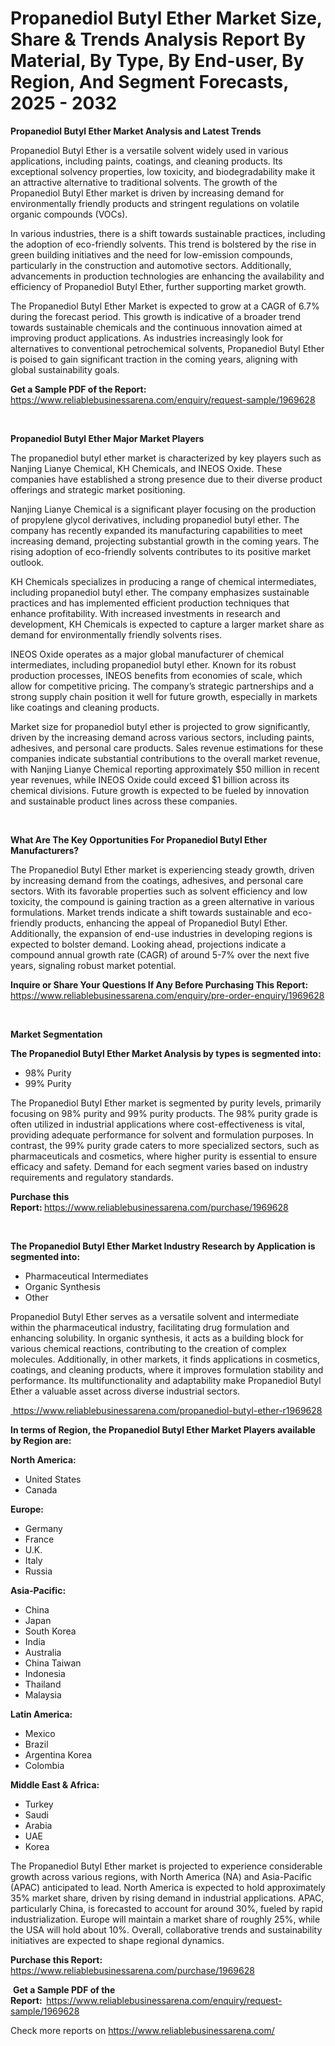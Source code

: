 <p><h1>Propanediol Butyl Ether Market Size, Share & Trends Analysis Report By Material, By Type, By End-user, By Region, And Segment Forecasts, 2025 - 2032</h1></p><p><strong>Propanediol Butyl Ether Market Analysis and Latest Trends</strong></p>
<p><p>Propanediol Butyl Ether is a versatile solvent widely used in various applications, including paints, coatings, and cleaning products. Its exceptional solvency properties, low toxicity, and biodegradability make it an attractive alternative to traditional solvents. The growth of the Propanediol Butyl Ether market is driven by increasing demand for environmentally friendly products and stringent regulations on volatile organic compounds (VOCs). </p><p>In various industries, there is a shift towards sustainable practices, including the adoption of eco-friendly solvents. This trend is bolstered by the rise in green building initiatives and the need for low-emission compounds, particularly in the construction and automotive sectors. Additionally, advancements in production technologies are enhancing the availability and efficiency of Propanediol Butyl Ether, further supporting market growth.</p><p>The Propanediol Butyl Ether Market is expected to grow at a CAGR of 6.7% during the forecast period. This growth is indicative of a broader trend towards sustainable chemicals and the continuous innovation aimed at improving product applications. As industries increasingly look for alternatives to conventional petrochemical solvents, Propanediol Butyl Ether is poised to gain significant traction in the coming years, aligning with global sustainability goals.</p></p>
<p><strong>Get a Sample PDF of the Report:&nbsp;</strong> <a href="https://www.reliablebusinessarena.com/enquiry/request-sample/1969628?utm_campaign=1905&utm_medium=2&utm_source=Github&utm_content=ia&utm_term=04022025&utm_id=propanediol-butyl-ether">https://www.reliablebusinessarena.com/enquiry/request-sample/1969628</a></p>
<p>&nbsp;</p>
<p><strong>Propanediol Butyl Ether Major Market Players</strong></p>
<p><p>The propanediol butyl ether market is characterized by key players such as Nanjing Lianye Chemical, KH Chemicals, and INEOS Oxide. These companies have established a strong presence due to their diverse product offerings and strategic market positioning.</p><p>Nanjing Lianye Chemical is a significant player focusing on the production of propylene glycol derivatives, including propanediol butyl ether. The company has recently expanded its manufacturing capabilities to meet increasing demand, projecting substantial growth in the coming years. The rising adoption of eco-friendly solvents contributes to its positive market outlook.</p><p>KH Chemicals specializes in producing a range of chemical intermediates, including propanediol butyl ether. The company emphasizes sustainable practices and has implemented efficient production techniques that enhance profitability. With increased investments in research and development, KH Chemicals is expected to capture a larger market share as demand for environmentally friendly solvents rises.</p><p>INEOS Oxide operates as a major global manufacturer of chemical intermediates, including propanediol butyl ether. Known for its robust production processes, INEOS benefits from economies of scale, which allow for competitive pricing. The company’s strategic partnerships and a strong supply chain position it well for future growth, especially in markets like coatings and cleaning products.</p><p>Market size for propanediol butyl ether is projected to grow significantly, driven by the increasing demand across various sectors, including paints, adhesives, and personal care products. Sales revenue estimations for these companies indicate substantial contributions to the overall market revenue, with Nanjing Lianye Chemical reporting approximately $50 million in recent year revenues, while INEOS Oxide could exceed $1 billion across its chemical divisions. Future growth is expected to be fueled by innovation and sustainable product lines across these companies.</p></p>
<p>&nbsp;</p>
<p><strong>What Are The Key Opportunities For Propanediol Butyl Ether Manufacturers?</strong></p>
<p><p>The Propanediol Butyl Ether market is experiencing steady growth, driven by increasing demand from the coatings, adhesives, and personal care sectors. With its favorable properties such as solvent efficiency and low toxicity, the compound is gaining traction as a green alternative in various formulations. Market trends indicate a shift towards sustainable and eco-friendly products, enhancing the appeal of Propanediol Butyl Ether. Additionally, the expansion of end-use industries in developing regions is expected to bolster demand. Looking ahead, projections indicate a compound annual growth rate (CAGR) of around 5-7% over the next five years, signaling robust market potential.</p></p>
<p><strong>Inquire or Share Your Questions If Any Before Purchasing This Report:</strong> <a href="https://www.reliablebusinessarena.com/enquiry/pre-order-enquiry/1969628?utm_campaign=1905&utm_medium=2&utm_source=Github&utm_content=ia&utm_term=04022025&utm_id=propanediol-butyl-ether">https://www.reliablebusinessarena.com/enquiry/pre-order-enquiry/1969628</a></p>
<p>&nbsp;</p>
<p><strong>Market Segmentation</strong></p>
<p><strong>The Propanediol Butyl Ether Market Analysis by types is segmented into:</strong></p>
<p><ul><li>98% Purity</li><li>99% Purity</li></ul></p>
<p><p>The Propanediol Butyl Ether market is segmented by purity levels, primarily focusing on 98% purity and 99% purity products. The 98% purity grade is often utilized in industrial applications where cost-effectiveness is vital, providing adequate performance for solvent and formulation purposes. In contrast, the 99% purity grade caters to more specialized sectors, such as pharmaceuticals and cosmetics, where higher purity is essential to ensure efficacy and safety. Demand for each segment varies based on industry requirements and regulatory standards.</p></p>
<p><strong>Purchase this Report:&nbsp;</strong><a href="https://www.reliablebusinessarena.com/purchase/1969628?utm_campaign=1905&utm_medium=2&utm_source=Github&utm_content=ia&utm_term=04022025&utm_id=propanediol-butyl-ether">https://www.reliablebusinessarena.com/purchase/1969628</a></p>
<p>&nbsp;</p>
<p><strong>The Propanediol Butyl Ether Market Industry Research by Application is segmented into:</strong></p>
<p><ul><li>Pharmaceutical Intermediates</li><li>Organic Synthesis</li><li>Other</li></ul></p>
<p><p>Propanediol Butyl Ether serves as a versatile solvent and intermediate within the pharmaceutical industry, facilitating drug formulation and enhancing solubility. In organic synthesis, it acts as a building block for various chemical reactions, contributing to the creation of complex molecules. Additionally, in other markets, it finds applications in cosmetics, coatings, and cleaning products, where it improves formulation stability and performance. Its multifunctionality and adaptability make Propanediol Butyl Ether a valuable asset across diverse industrial sectors.</p></p>
<p><a href="https://www.reliablebusinessarena.com/propanediol-butyl-ether-r1969628?utm_campaign=1905&utm_medium=2&utm_source=Github&utm_content=ia&utm_term=04022025&utm_id=propanediol-butyl-ether">&nbsp;https://www.reliablebusinessarena.com/propanediol-butyl-ether-r1969628</a></p>
<p><strong>In terms of Region, the Propanediol Butyl Ether Market Players available by Region are:</strong></p>
<p>
    <p> <strong> North America: </strong>
        <ul>
            <li>United States</li>
            <li>Canada</li>
        </ul>
        </p> 
    <p> <strong> Europe: </strong>
        <ul>
            <li>Germany</li>
            <li>France</li>
            <li>U.K.</li>
            <li>Italy</li>
            <li>Russia</li>
        </ul>
        </p> 
    <p> <strong> Asia-Pacific: </strong>
        <ul>
            <li>China</li>
            <li>Japan</li>
            <li>South Korea</li>
            <li>India</li>
            <li>Australia</li>
            <li>China Taiwan</li>
            <li>Indonesia</li>
            <li>Thailand</li>
            <li>Malaysia</li>
        </ul>
        </p> 
    <p> <strong> Latin America: </strong>
        <ul>
            <li>Mexico</li>
            <li>Brazil</li>
            <li>Argentina Korea</li>
            <li>Colombia</li>
        </ul>
        </p> 
    <p> <strong> Middle East & Africa: </strong>
        <ul>
            <li>Turkey</li>
            <li>Saudi</li>
            <li>Arabia</li>
            <li>UAE</li>
            <li>Korea</li>
        </ul>
    </p>
    </p>
<p><p>The Propanediol Butyl Ether market is projected to experience considerable growth across various regions, with North America (NA) and Asia-Pacific (APAC) anticipated to lead. North America is expected to hold approximately 35% market share, driven by rising demand in industrial applications. APAC, particularly China, is forecasted to account for around 30%, fueled by rapid industrialization. Europe will maintain a market share of roughly 25%, while the USA will hold about 10%. Overall, collaborative trends and sustainability initiatives are expected to shape regional dynamics.</p></p>
<p><strong>Purchase this Report: </strong><a href="https://www.reliablebusinessarena.com/purchase/1969628?utm_campaign=1905&utm_medium=2&utm_source=Github&utm_content=ia&utm_term=04022025&utm_id=propanediol-butyl-ether">https://www.reliablebusinessarena.com/purchase/1969628</a></p>
<p>&nbsp;<strong>Get a Sample PDF of the Report:&nbsp;&nbsp;</strong><a href="https://www.reliablebusinessarena.com/enquiry/request-sample/1969628?utm_campaign=1905&utm_medium=2&utm_source=Github&utm_content=ia&utm_term=04022025&utm_id=propanediol-butyl-ether">https://www.reliablebusinessarena.com/enquiry/request-sample/1969628</a></p>
<p><strong></strong></p>
<p>Check more reports on <a href="https://www.reliablebusinessarena.com/?utm_campaign=1905&utm_medium=2&utm_source=Github&utm_content=ia&utm_term=04022025&utm_id=propanediol-butyl-ether">https://www.reliablebusinessarena.com/</a></p>